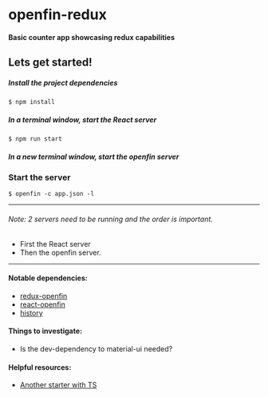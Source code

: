 # openfin-redux

#### Basic counter app showcasing redux capabilities

## Lets get started!

##### Install the project dependencies
```shell script
$ npm install
``` 

##### In a terminal window, start the React server
```shell script
$ npm run start
```
##### In a new terminal window, start the openfin server

### Start the server
```shell script
$ openfin -c app.json -l  
```
---
###### Note: 2 servers need to be running and the order is important.
- First the React server
- Then the openfin server.
---

#### Notable dependencies:

- [redux-openfin](https://github.com/openfin-js-app/redux-openfin)
- [react-openfin](https://github.com/openfin-js-app/react-openfin)
- [history](https://www.npmjs.com/package/history)

#### Things to investigate:
- Is the dev-dependency to material-ui needed?

#### Helpful resources:
- [Another starter with TS](https://github.com/openfin-js-app/openfin-react-starter)
